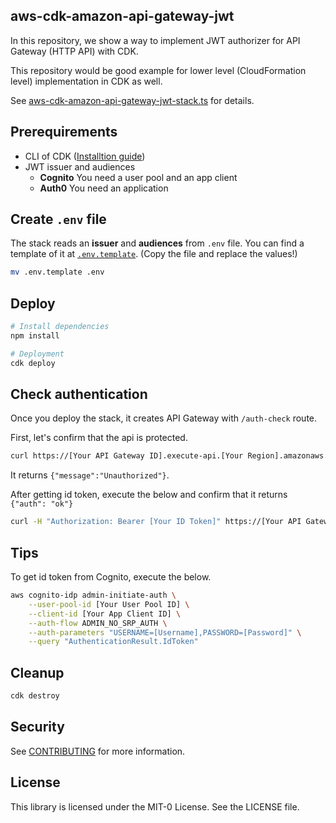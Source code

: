 ## aws-cdk-amazon-api-gateway-jwt

In this repository, we show a way to implement JWT authorizer for API Gateway (HTTP API) with CDK.

This repository would be good example for lower level (CloudFormation level) implementation in CDK as well.

See [aws-cdk-amazon-api-gateway-jwt-stack.ts](/lib/aws-cdk-amazon-api-gateway-jwt-stack.ts) for details.

## Prerequirements
- CLI of CDK ([Installtion guide](https://docs.aws.amazon.com/cdk/latest/guide/getting_started.html))
- JWT issuer and audiences
  - **Cognito** You need a user pool and an app client
  - **Auth0** You need an application

## Create `.env` file
The stack reads an **issuer** and **audiences** from `.env` file.
You can find a template of it at [`.env.template`](/.env.template). (Copy the file and replace the values!)

```bash
mv .env.template .env
```

## Deploy

```bash
# Install dependencies
npm install

# Deployment
cdk deploy
```

## Check authentication

Once you deploy the stack, it creates API Gateway with `/auth-check` route.

First, let's confirm that the api is protected.

```bash
curl https://[Your API Gateway ID].execute-api.[Your Region].amazonaws.com/auth-check
```

It returns `{"message":"Unauthorized"}`.

After getting id token, execute the below and confirm that it returns `{"auth": "ok"}`

```bash
curl -H "Authorization: Bearer [Your ID Token]" https://[Your API Gateway ID].execute-api.[Your Region].amazonaws.com/auth-check
```

## Tips

To get id token from Cognito, execute the below.
```bash
aws cognito-idp admin-initiate-auth \
    --user-pool-id [Your User Pool ID] \
    --client-id [Your App Client ID] \
    --auth-flow ADMIN_NO_SRP_AUTH \
    --auth-parameters "USERNAME=[Username],PASSWORD=[Password]" \
    --query "AuthenticationResult.IdToken"
```

## Cleanup
```bash
cdk destroy
```

## Security

See [CONTRIBUTING](CONTRIBUTING.md#security-issue-notifications) for more information.

## License

This library is licensed under the MIT-0 License. See the LICENSE file.
